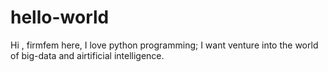 # hello-world

Hi , 
firmfem here, I love python programming; I want venture into the world of big-data and airtificial intelligence.
